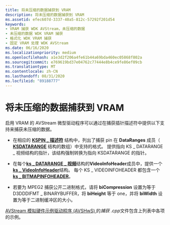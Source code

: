 ```yaml
---
title: 将未压缩的数据捕获到 VRAM
description: 将未压缩的数据捕获到 VRAM
ms.assetid: efec607d-3337-40a5-812c-57292f201d54
keywords:
- VRAM 捕获 WDK AVStream，未压缩的数据
- 未压缩的数据 WDK VRAM 捕获
- 格式化 WDK VRAM 捕获
- 固定 VRAM 处理 WDK AVStream
ms.date: 06/16/2020
ms.localizationpriority: medium
ms.openlocfilehash: a1e3d2f206a4fe61b44a69bda460ec05868f802a
ms.sourcegitcommit: e769619bd37e04762c77444e8b4ce9fe86ef09cb
ms.translationtype: MT
ms.contentlocale: zh-CN
ms.lasthandoff: 08/31/2020
ms.locfileid: "89188777"
---
```

# <a name="capturing-uncompressed-data-to-vram"></a>将未压缩的数据捕获到 VRAM

启用 VRAM 的 AVStream 微型驱动程序可以通过在捕获插针描述符中提供以下支持来捕获未压缩的数据。

- 在相应的 [**KSPIN \_ 描述符**](/windows-hardware/drivers/ddi/ks/ns-ks-kspin_descriptor) 结构中，列出了捕获 pin 在 **DataRanges** 成员（ [**KSDATARANGE**](/previous-versions/ff561658(v=vs.85)) 结构的数组）中支持的格式。 提供指向 KS \_ DATARANGE \_ 视频结构的指针，该结构强制转换为指向 KSDATARANGE 的指针。

- 在每个[**ks \_ DATARANGE \_ 视频**](/windows-hardware/drivers/ddi/ksmedia/ns-ksmedia-tagks_datarange_video)结构的**VideoInfoHeader**成员中，提供一个[**ks \_ VideoInfoHeader**](/windows-hardware/drivers/ddi/ksmedia/ns-ksmedia-tagks_videoinfoheader)结构。 每个 KS \_ VIDEOINFOHEADER 都包含一个 [**ks \_ BITMAPINFOHEADER**](/windows-hardware/drivers/ddi/ksmedia/ns-ksmedia-tagks_bitmapinfoheader)。

- 若要为 MPEG2 捕获公开二进制格式，请将 **biCompression** 设置为等于 D3DDDIFMT \_ BINARYBUFFER，将 **biHeight** 等于 one，并将 **biWidth** 设置为等于二进制缓冲区的大小。

[AVStream 模拟硬件示例驱动程序 (AVSHwS) ](/samples/microsoft/windows-driver-samples/avstream-simulated-hardware-sample-driver-avshws/)的*捕获 .cpp*文件包含上列表中各项的示例。
